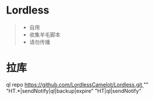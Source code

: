 # Lordless
> * 自用 
> * 收集羊毛脚本    
> * 请勿传播  

# **拉库**  
ql repo https://github.com/LordlessCamelot/Lordless.git "" "HT.*|sendNotify|ql|backup|expire" "HT|ql|sendNotify"
